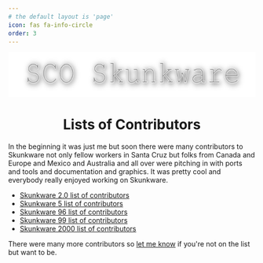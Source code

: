 ```yaml
---
# the default layout is 'page'
icon: fas fa-info-circle
order: 3
---
```


<div align="center">
  <img
    align="center"
    src="/skunkware/images/skunkware.png"
    style="width:643;height:116"
    alt="Skunkware"/>
</div>
<h1 align="center">Lists of Contributors</h1>

In the beginning it was just me but soon there were many contributors
to Skunkware not only fellow workers in Santa Cruz but folks from
Canada and Europe and Mexico and Australia and all over were
pitching in with ports and tools and documentation and graphics.
It was pretty cool and everybody really enjoyed working on Skunkware.

- [Skunkware 2.0 list of contributors](https://skunkware.dev/skunkware/94/thanks.html)
- [Skunkware 5 list of contributors](https://skunkware.dev/skunkware/95/thanks.html)
- [Skunkware 96 list of contributors](https://skunkware.dev/skunkware/96/thanks.html)
- [Skunkware 99 list of contributors](https://skunkware.dev/skunkware/99/credits.html)
- [Skunkware 2000 list of contributors](https://skunkware.dev/skunkware/2000/credits.html)

There were many more contributors so [let me know](mailto:skunkware@ronrecord.com)
if you're not on the list but want to be.
